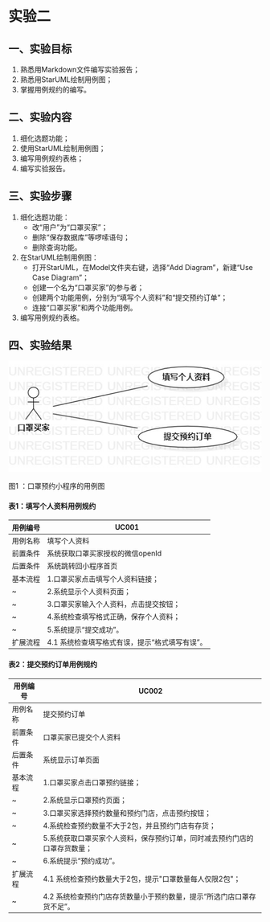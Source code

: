 # 实验二

## 一、实验目标

1. 熟悉用Markdown文件编写实验报告；
2. 熟悉用StarUML绘制用例图；
3. 掌握用例规约的编写。

## 二、实验内容

1. 细化选题功能；
2. 使用StarUML绘制用例图；
3. 编写用例规约表格；
4. 编写实验报告。

## 三、实验步骤

1. 细化选题功能：
   - 改“用户”为“口罩买家”；
   - 删除“保存数据库”等啰嗦语句；
   - 删除查询功能。
2. 在StarUML绘制用例图：
   - 打开StarUML，在Model文件夹右键，选择“Add Diagram”，新建“Use Case Diagram”；
   - 创建一个名为“口罩买家”的参与者；
   - 创建两个功能用例，分别为“填写个人资料”和“提交预约订单”；
   - 连接“口罩买家”和两个功能用例。
3. 编写用例规约表格。

## 四、实验结果

![用例图](./lab2_UseCaseDiagram.jpg)    

图1 ：口罩预约小程序的用例图



#### 表1：填写个人资料用例规约

| 用例编号 | UC001                                          |
| -------- | ---------------------------------------------- |
| 用例名称 | 填写个人资料                                   |
| 前置条件 | 系统获取口罩买家授权的微信openId               |
| 后置条件 | 系统跳转回小程序首页                           |
| 基本流程 | 1.口罩买家点击填写个人资料链接；               |
| ~        | 2.系统显示个人资料页面；                       |
| ~        | 3.口罩买家输入个人资料，点击提交按钮；         |
| ~        | 4.系统检查填写格式正确，保存个人资料；         |
| ~        | 5.系统提示“提交成功”。                         |
| 扩展流程 | 4.1 系统检查填写格式有误，提示“格式填写有误”。 |



#### 表2：提交预约订单用例规约

| 用例编号 | UC002                                                        |
| -------- | ------------------------------------------------------------ |
| 用例名称 | 提交预约订单                                                 |
| 前置条件 | 口罩买家已提交个人资料                                       |
| 后置条件 | 系统显示订单页面                                             |
| 基本流程 | 1.口罩买家点击口罩预约链接；                                 |
| ~        | 2.系统显示口罩预约页面；                                     |
| ~        | 3.口罩买家选择预约数量和预约门店，点击预约按钮；             |
| ~        | 4.系统检查预约数量不大于2包，并且预约门店有存货；            |
| ~        | 5.系统获取口罩买家个人资料，保存预约订单，同时减去预约门店的口罩存货数量； |
| ~        | 6.系统提示“预约成功”。                                       |
| 扩展流程 | 4.1 系统检查预约数量大于2包，提示"口罩数量每人仅限2包"；     |
| ~        | 4.2 系统检查预约门店存货数量小于预约数量，提示“所选门店口罩存货不足”。 |


